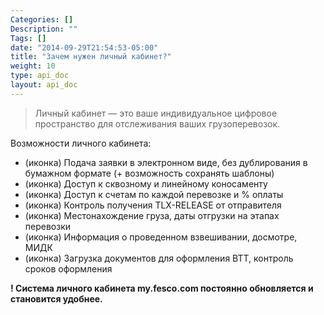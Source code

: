 ```yaml
---
Categories: []
Description: ""
Tags: []
date: "2014-09-29T21:54:53-05:00"
title: "Зачем нужен личный кабинет?"
weight: 10
type: api_doc
layout: api_doc
---
```




> Личный кабинет — это ваше индивидуальное цифровое пространство для отслеживания ваших грузоперевозок.

Возможности личного кабинета:

* (иконка) Подача заявки в электронном виде, без дублирования в бумажном формате (+ возможность сохранять шаблоны)
* (иконка) Доступ к сквозному и линейному коносаменту
* (иконка) Доступ к счетам по каждой перевозке и % оплаты
* (иконка) Контроль получения TLX-RELEASE от отправителя
* (иконка) Местонахождение груза, даты отгрузки на этапах перевозки
* (иконка) Информация о проведенном взвешивании, досмотре, МИДК
* (иконка) Загрузка документов для оформления ВТТ, контроль сроков оформления

**! Система личного кабинета my.fesco.com постоянно обновляется и становится удобнее.**

